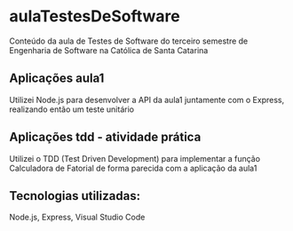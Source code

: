 # aulaTestesDeSoftware

Conteúdo da aula de Testes de Software do terceiro semestre de Engenharia de Software na Católica de Santa Catarina

## Aplicações aula1
Utilizei Node.js para desenvolver a API da aula1 juntamente com o Express, realizando então um teste unitário

## Aplicações tdd - atividade prática
Utilizei o TDD (Test Driven Development) para implementar a função Calculadora de Fatorial de forma parecida com a aplicação da aula1

## Tecnologias utilizadas:
Node.js, Express, Visual Studio Code
